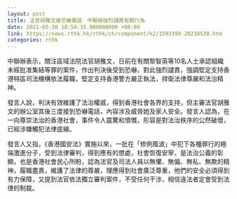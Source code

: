 ```yaml
---
layout: post
title: 法官胡雅文接恐嚇電話　中聯辦強烈譴責有關行為
date: 2021-05-30 18:54:15.000000000 +08:00
link: https://news.rthk.hk/rthk/ch/component/k2/1593399-20210530.htm
categories: rthk
---
```


中聯辦表示，關注區域法院法官胡雅文，日前在有關黎智英等10名人士承認組織未經批准集結等罪的案件，作出判決後受到恐嚇，對此強烈譴責，強調堅定支持香港特區司法機構依法履職，堅定支持香港警方嚴正執法，捍衛法律尊嚴和法治精神。

發言人說，判決有效維護了法治權威，得到香港社會各界的支持，但主審法官胡雅文的辦公室其後三度接到恐嚇電話，內容涉及威脅她及家人安全。發言人認為，在一向尊崇法治的香港社會，事件令人震驚和憤慨，形容是對法治秩序的公然破壞，已經涉嫌觸犯法律底線。

發言人又指，《香港國安法》實施以來，一批在「修例風波」中犯下各種罪行的極端激進分子，受到法律審判，得到應有的懲處，社會恢復安寧，是法治公義的彰顯，也是香港社會民心所盼，認為法官及司法人員以無懼、無偏、無私、無欺的精神，履職盡責，維護了法律的尊嚴，理應得到社會廣泛尊重，他們的安全必須得到有力保障，又提到法官依法獨立審判案件，不受任何干涉，相信違法者定會受到法律的制裁。
